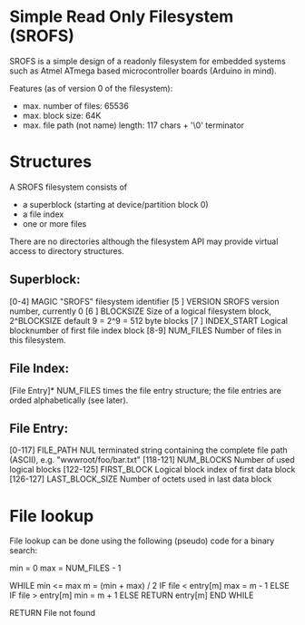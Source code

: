 Simple Read Only Filesystem (SROFS)
===================================

SROFS is a simple design of a readonly filesystem for embedded systems such as
Atmel ATmega based microcontroller boards (Arduino in mind).

Features (as of version 0 of the filesystem):
 - max. number of files: 65536
 - max. block size: 64K
 - max. file path (not name) length: 117 chars + '\0' terminator 

Structures
==========

A SROFS filesystem consists of
 - a superblock (starting at device/partition block 0)
 - a file index
 - one or more files

There are no directories although the filesystem API may provide virtual access
to directory structures.

Superblock:
-----------
[0-4]      MAGIC            "SROFS" filesystem identifier
[5  ]      VERSION          SROFS version number, currently 0
[6  ]      BLOCKSIZE        Size of a logical filesystem block, 2^BLOCKSIZE
                            default 9 = 2^9 = 512 byte blocks
[7  ]	   INDEX_START      Logical blocknumber of first file index block
[8-9]      NUM_FILES        Number of files in this filesystem.

File Index:
-----------
[File Entry]*               NUM_FILES times the file entry structure; the file 
                            entries are orded alphabetically (see later).

File Entry:
-----------
[0-117]    FILE_PATH        NUL terminated string containing the complete file 
                            path (ASCII), e.g. "wwwroot/foo/bar.txt"
[118-121]  NUM_BLOCKS	    Number of used logical blocks 
[122-125]  FIRST_BLOCK      Logical block index of first data block
[126-127]  LAST_BLOCK_SIZE  Number of octets used in last data block


File lookup
===========

File lookup can be done using the following (pseudo) code for a binary search:

min = 0
max = NUM_FILES - 1

WHILE min <= max
    m = (min + max) / 2
    IF file < entry[m]
        max = m - 1
    ELSE IF file > entry[m]
        min = m + 1
    ELSE
        RETURN entry[m]
END WHILE

RETURN File not found

